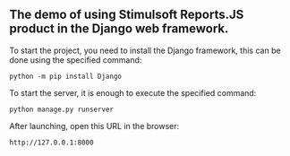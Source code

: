 ## The demo of using Stimulsoft Reports.JS product in the Django web framework.

To start the project, you need to install the Django framework, this can be done using the specified command:
```
python -m pip install Django
```
  
To start the server, it is enough to execute the specified command:
```
python manage.py runserver
```
  
After launching, open this URL in the browser:
```
http://127.0.0.1:8000
```
